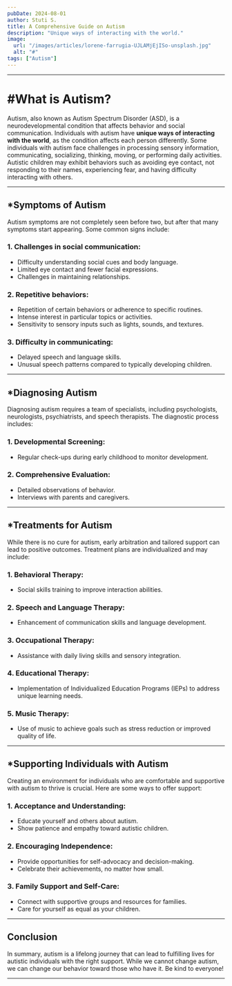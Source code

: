 ```yaml
---
pubDate: 2024-08-01
author: Stuti S.
title: A Comprehensive Guide on Autism
description: "Unique ways of interacting with the world."
image:
  url: "/images/articles/lorene-farrugia-UJLAMjEjISo-unsplash.jpg"
  alt: "#"
tags: ["Autism"]
---
```


***
# #What is Autism?

Autism, also known as Autism Spectrum Disorder (ASD), is a neurodevelopmental condition that affects behavior and social communication. Individuals with autism have **unique ways of interacting with the world**, as the condition affects each person differently.
Some individuals with autism face challenges in processing sensory information, communicating, socializing, thinking, moving, or performing daily activities.
<br>
Autistic children may exhibit behaviors such as avoiding eye contact, not responding to their names, experiencing fear, and having difficulty interacting with others.
***
## *Symptoms of Autism
Autism symptoms are not completely seen before two, but after that many symptoms start appearing. Some common signs include:

### 1. Challenges in social communication:
- Difficulty understanding social cues and body language.
- Limited eye contact and fewer facial expressions.
- Challenges in maintaining relationships.

### 2. Repetitive behaviors:
- Repetition of certain behaviors or adherence to specific routines.
- Intense interest in particular topics or activities.
- Sensitivity to sensory inputs such as lights, sounds, and textures.

### 3. Difficulty in communicating:
- Delayed speech and language skills.
- Unusual speech patterns compared to typically developing children.
***
## *Diagnosing Autism
Diagnosing autism requires a team of specialists, including psychologists, neurologists, psychiatrists, and speech therapists. The diagnostic process includes:
### 1. Developmental Screening:
* Regular check-ups during early childhood to monitor development.
### 2. Comprehensive Evaluation:
* Detailed observations of behavior.
* Interviews with parents and caregivers.
***
## *Treatments for Autism
While there is no cure for autism, early arbitration and tailored support can lead to positive outcomes. Treatment plans are individualized and may include:
### 1. Behavioral Therapy:
- Social skills training to improve interaction abilities.
### 2. Speech and Language Therapy:
- Enhancement of communication skills and language development.
### 3. Occupational Therapy:
- Assistance with daily living skills and sensory integration.
### 4. Educational Therapy:
- Implementation of Individualized Education Programs (IEPs) to address unique learning needs.
### 5. Music Therapy:
- Use of music to achieve goals such as stress reduction or improved quality of life.
***
## *Supporting Individuals with Autism
Creating an environment for individuals who are comfortable and supportive with autism to thrive is crucial. Here are some ways to offer support:
### 1. Acceptance and Understanding:
* Educate yourself and others about autism.
* Show patience and empathy toward autistic children.
### 2. Encouraging Independence:
* Provide opportunities for self-advocacy and decision-making.
* Celebrate their achievements, no matter how small.
### 3. Family Support and Self-Care:
* Connect with supportive groups and resources for families.
* Care for yourself as equal as your children.
***
## Conclusion
In summary, autism is a lifelong journey that can lead to fulfilling lives for autistic individuals with the right support. While we cannot change autism, we can change our behavior toward those who have it. Be kind to everyone!
***


